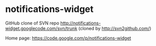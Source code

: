 notifications-widget
====================

GitHub clone of SVN repo http://notifications-widget.googlecode.com/svn/trunk (cloned by http://svn2github.com/)

Home page: https://code.google.com/p/notifications-widget

